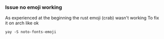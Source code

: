 ### Issue no emoji working

As experienced at the beginning the rust emoji (crab) wasn't working
To fix it on arch like ok

```fish
yay -S noto-fonts-emoji
```
